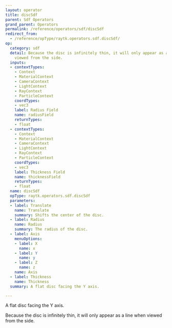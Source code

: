 ```yaml
---
layout: operator
title: discSdf
parent: Sdf Operators
grand_parent: Operators
permalink: /reference/operators/sdf/discSdf
redirect_from:
  - /reference/opType/raytk.operators.sdf.discSdf/
op:
  category: sdf
  detail: Because the disc is infinitely thin, it will only appear as a line when
    viewed from the side.
  inputs:
  - contextTypes:
    - Context
    - MaterialContext
    - CameraContext
    - LightContext
    - RayContext
    - ParticleContext
    coordTypes:
    - vec3
    label: Radius Field
    name: radiusField
    returnTypes:
    - float
  - contextTypes:
    - Context
    - MaterialContext
    - CameraContext
    - LightContext
    - RayContext
    - ParticleContext
    coordTypes:
    - vec3
    label: Thickness Field
    name: thicknessField
    returnTypes:
    - float
  name: discSdf
  opType: raytk.operators.sdf.discSdf
  parameters:
  - label: Translate
    name: Translate
    summary: Shifts the center of the disc.
  - label: Radius
    name: Radius
    summary: The radius of the disc.
  - label: Axis
    menuOptions:
    - label: X
      name: x
    - label: Y
      name: y
    - label: Z
      name: z
    name: Axis
  - label: Thickness
    name: Thickness
  summary: A flat disc facing the Y axis.

---
```



A flat disc facing the Y axis.

Because the disc is infinitely thin, it will only appear as a line when viewed from the side.